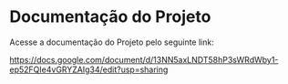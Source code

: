 # Documentação do Projeto

Acesse a documentação do Projeto pelo seguinte link:

https://docs.google.com/document/d/13NN5axLNDT58hP3sWRdWby1-ep52FQIe4vGRYZAIg34/edit?usp=sharing



